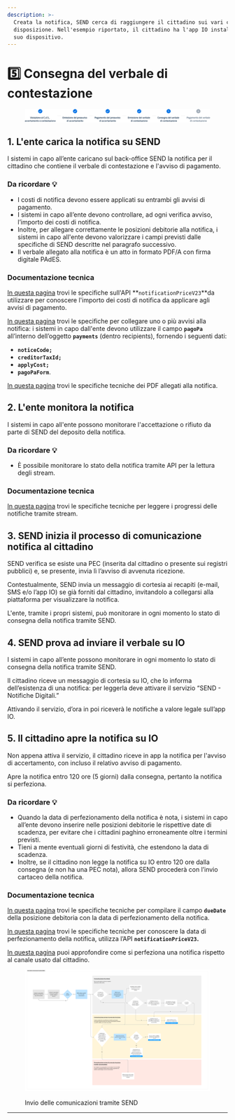 ```yaml
---
description: >-
  Creata la notifica, SEND cerca di raggiungere il cittadino sui vari canali a
  disposizione. Nell'esempio riportato, il cittadino ha l'app IO installata sul
  suo dispositivo.
---
```


# 5️⃣ Consegna del verbale di contestazione

<figure><img src=".gitbook/assets/violazioni-codice-strada-step5.png" alt=""><figcaption></figcaption></figure>

## 1. L'ente carica la notifica su SEND

I sistemi in capo all’ente caricano sul back-office SEND la notifica per il cittadino che contiene il verbale di contestazione e l'avviso di pagamento.

### Da ricordare 💡&#x20;

* I costi di notifica devono essere applicati su entrambi gli avvisi di pagamento.
* I sistemi in capo all’ente devono controllare, ad ogni verifica avviso, l’importo dei costi di notifica.
* Inoltre, per allegare correttamente le posizioni debitorie alla notifica, i sistemi in capo all'ente devono valorizzare i campi previsti dalle specifiche di SEND descritte nel paragrafo successivo.
* Il verbale allegato alla notifica è un atto in formato PDF/A con firma digitale PAdES.&#x20;

### Documentazione tecnica&#x20;

[In questa pagina](https://developer.pagopa.it/send/api#/send/api/operations/retrieveNotificationPriceV23) trovi le specifiche sull'API **`notificationPriceV23`**da utilizzare per conoscere l'importo dei costi di notifica da applicare agli avvisi di pagamento.&#x20;

[In questa pagina](https://developer.pagopa.it/send/api#/send/api/operations/sendNewNotificationV23) trovi le specifiche per collegare uno o più avvisi alla notifica: i sistemi in capo dall'ente devono utilizzare il campo **`pagoPa`** all’interno dell’oggetto **`payments`** (dentro recipients), fornendo i seguenti dati:&#x20;

* **`noticeCode;`**&#x20;
* **`creditorTaxId;`**&#x20;
* **`applyCost;`**&#x20;
* **`pagoPaForm`**.

[In questa pagina](https://docs.pagopa.it/manuale-operativo/piattaforma-notifiche-digitali-manuale-operativo/il-processo-di-notificazione/specifiche-tecniche-dei-pdf-allegati-alla-notifica) trovi le specifiche tecniche dei PDF allegati alla notifica.

## 2. L'ente monitora la notifica

I sistemi in capo all'ente possono monitorare l'accettazione o rifiuto da parte di SEND del deposito della notifica.

### Da ricordare 💡&#x20;

* È possibile monitorare lo stato della notifica tramite API per la lettura degli stream.

### Documentazione tecnica&#x20;

[In questa pagina](https://developer.pagopa.it/send/api#/send/api/operations/consumeEventStream) trovi le specifiche tecniche per leggere i progressi delle notifiche tramite stream.

## 3. SEND inizia il processo di comunicazione notifica al cittadino

SEND verifica se esiste una PEC (inserita dal cittadino o presente sui registri pubblici) e, se presente, invia lì l’avviso di avvenuta ricezione.

Contestualmente, SEND invia un messaggio di cortesia ai recapiti (e-mail, SMS e/o l’app IO) se già forniti dal cittadino, invitandolo a collegarsi alla piattaforma per visualizzare la notifica.

L'ente, tramite i propri sistemi, può monitorare in ogni momento lo stato di consegna della notifica tramite SEND.

## 4. SEND prova ad inviare il verbale su IO&#x20;

I sistemi in capo all’ente possono monitorare in ogni momento lo stato di consegna della notifica tramite SEND.

Il cittadino riceve un messaggio di cortesia su IO, che lo informa dell’esistenza di una notifica: per leggerla deve attivare il servizio “SEND - Notifiche Digitali.”

Attivando il servizio, d’ora in poi riceverà le notifiche a valore legale sull’app IO.

## 5. Il cittadino apre la notifica su IO

Non appena attiva il servizio, il cittadino riceve in app la notifica per l'avviso di accertamento, con incluso il relativo avviso di pagamento.

Apre la notifica entro 120 ore (5 giorni) dalla consegna, pertanto la notifica si perfeziona.

### Da ricordare 💡&#x20;

* Quando la data di perfezionamento della notifica è nota, i sistemi in capo all’ente devono inserire nelle posizioni debitorie le rispettive date di scadenza, per evitare che i cittadini paghino erroneamente oltre i termini previsti.
* Tieni a mente eventuali giorni di festività, che estendono la data di scadenza.
* Inoltre, se il cittadino non legge la notifica su IO entro 120 ore dalla consegna (e non ha una PEC nota), allora SEND procederà con l’invio cartaceo della notifica.

### Documentazione tecnica&#x20;

[In questa pagina](https://docs.pagopa.it/sanp/appendici/primitive#pagetpayment-1) trovi le specifiche tecniche per compilare il campo **`dueDate`** della posizione debitoria con la data di perfezionamento della notifica.

[In questa pagina](https://developer.pagopa.it/send/api#/send/api/operations/retrieveNotificationPriceV23) trovi le specifiche tecniche per conoscere la data di perfezionamento della notifica, utilizza l’API **`notificationPriceV23`.**&#x20;

[In questa pagina](https://notifichedigitali.pagopa.it/perfezionamento) puoi approfondire come si perfeziona una notifica rispetto al canale usato dal cittadino.

<figure><img src=".gitbook/assets/image (1).png" alt="Un diagramma che rappresenta il flusso di consegna notifica tramite SEND"><figcaption><p>Invio delle comunicazioni tramite SEND</p></figcaption></figure>

***
